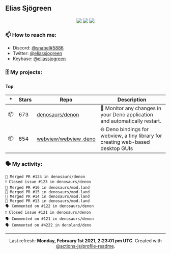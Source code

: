 ## Elias Sjögreen

<p align="center">
  <img src="https://img.shields.io/badge/🎂-dec. 2003-success" />
  <img src="https://img.shields.io/badge/🌎-Stockholm-informational" />
  <img src="https://img.shields.io/badge/👦-He/Him-informational" />
</p>

### 📫 How to reach me:

- Discord: [@snabel#5886](https://discord.com/users/267978757799673866)
- Twitter: [@eliassjogreen](https://twitter.com/eliassjogreen)
- Keybase: [@eliassjogreen](https://keybase.io/eliassjogreen)

### 🗄 My projects:

#### Top
|*|Stars|Repo|Description|
|---|---|---|---|
| 📦 | 673 | [denosaurs/denon](https://github.com/denosaurs/denon) | 👀 Monitor any changes in your Deno application and automatically restart. |
| 📦 | 654 | [webview/webview_deno](https://github.com/webview/webview_deno) | 🌐 Deno bindings for webview, a tiny library for creating web-based desktop GUIs |

### 🗣 My activity:

```
🎉 Merged PR #124 in denosaurs/denon
❗️ Closed issue #123 in denosaurs/denon
🎉 Merged PR #16 in denosaurs/mod.land
🎉 Merged PR #15 in denosaurs/mod.land
🎉 Merged PR #14 in denosaurs/mod.land
🎉 Merged PR #13 in denosaurs/mod.land
🗣 Commented on #122 in denosaurs/denon
❗️ Closed issue #121 in denosaurs/denon
🗣 Commented on #121 in denosaurs/denon
🗣 Commented on #4222 in denoland/deno
```

------------
<p align="center">Last refresh: <b>Monday, February 1st 2021, 2:23:01 pm UTC</b>. Created with <a href=https://github.com/marketplace/actions/profile-readme>@actions-js/profile-readme</a>.</p>
